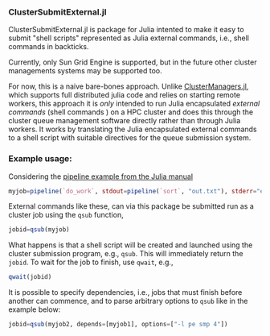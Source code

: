 ### ClusterSubmitExternal.jl

ClusterSubmitExternal.jl is package for Julia intented to make it easy to submit 
"shell scripts" represented as Julia external commands, i.e., shell commands
in backticks.  

Currently, only Sun Grid Engine is supported, but in the future other cluster
managements systems may be supported too.

For now, this is a naive bare-bones approach. Unlike
 [ClusterManagers.jl](https://github.com/JuliaParallel/ClusterManagers.jl),
 which supports full distributed julia code and relies on starting remote
 workers, this approach it is _only_ intended 
to run Julia encapsulated _external commands_ (shell commands ) on a HPC cluster and does this through the cluster queue management software directly rather than through Julia workers. It works by translating the Julia encapsulated external commands
to a shell script with suitable directives for the queue submission system. 

### Example usage:

Considering the [pipeline example from the Julia manual](http://docs.julialang.org/en/release-0.4/manual/running-external-programs/#pipelines)

```julia
myjob=pipeline(`do_work`, stdout=pipeline(`sort`, "out.txt"), stderr="errs.txt")
```

External commands like these, can via this package be submitted run as a cluster job using the `qsub` function,

```julia
jobid=qsub(myjob)
```

What happens is that a shell script will be created and launched using the cluster submission program, e.g., `qsub`. 
This will immediately return the `jobid`. To wait for the job to finish, use `qwait`, e.g., 

```julia
qwait(jobid)
```

It is possible to specify dependencies, i.e., jobs that must finish before another can commence, and to parse arbitrary options to `qsub` like in the example below:

```julia
jobid=qsub(myjob2, depends=[myjob1], options=["-l pe smp 4"])
```
